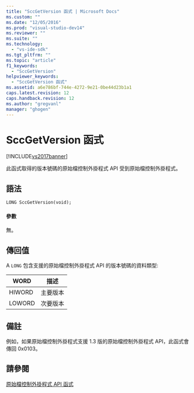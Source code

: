 ```yaml
---
title: "SccGetVersion 函式 | Microsoft Docs"
ms.custom: ""
ms.date: "12/05/2016"
ms.prod: "visual-studio-dev14"
ms.reviewer: ""
ms.suite: ""
ms.technology: 
  - "vs-ide-sdk"
ms.tgt_pltfrm: ""
ms.topic: "article"
f1_keywords: 
  - "SccGetVersion"
helpviewer_keywords: 
  - "SccGetVersion 函式"
ms.assetid: a6e786bf-744e-4272-9e21-0be44d23b1a1
caps.latest.revision: 12
caps.handback.revision: 12
ms.author: "gregvanl"
manager: "ghogen"
---
```

# SccGetVersion 函式
[!INCLUDE[vs2017banner](../code-quality/includes/vs2017banner.md)]

此函式取得的版本號碼的原始檔控制外掛程式 API 受到原始檔控制外掛程式。  
  
## 語法  
  
```cpp#  
LONG SccGetVersion(void);  
```  
  
#### 參數  
 無。  
  
## 傳回值  
 A `LONG` 包含支援的原始檔控制外掛程式 API 的版本號碼的資料類型:  
  
|WORD|描述|  
|----------|--------|  
|HIWORD|主要版本|  
|LOWORD|次要版本|  
  
## 備註  
 例如，如果原始檔控制外掛程式支援 1.3 版的原始檔控制外掛程式 API，此函式會傳回 0x0103。  
  
## 請參閱  
 [原始檔控制外掛程式 API 函式](../extensibility/source-control-plug-in-api-functions.md)